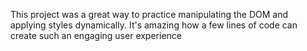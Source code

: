 This project was a great way to practice manipulating the DOM and applying styles dynamically. It's amazing how a few lines of code can create such an engaging user experience
